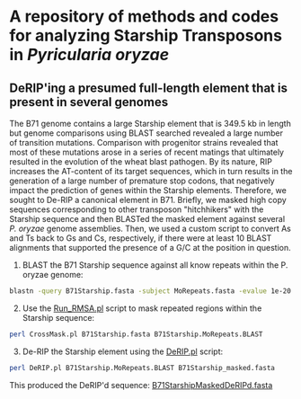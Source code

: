 # A repository of methods and codes for analyzing Starship Transposons in *Pyricularia oryzae*

## DeRIP'ing a presumed full-length element that is present in several genomes
The B71 genome contains a large Starship element that is 349.5 kb in length but genome comparisons using BLAST searched revealed a large number of transition mutations. Comparison with progenitor strains revealed that most of these mutations arose in a series of recent matings that ultimately resulted in the evolution of the wheat blast pathogen. By its nature, RIP increases the AT-content of its target sequences, which in turn results in the generation of a large number of premature stop codons, that negatively impact the prediction of genes within the Starship elements. Therefore, we sought to De-RIP a canonical element in B71. Briefly, we masked high copy sequences corresponding to other transposon "hitchhikers" with the Starship sequence and then BLASTed the masked element against several *P. oryzae* genome assemblies. Then, we used a custom script to convert As and Ts back to Gs and Cs, respectively, if there were at least 10 BLAST alignments that supported the presence of a G/C at the position in question.

1. BLAST the B71 Starship sequence against all know repeats within the P. oryzae genome:
```bash
blastn -query B71Starship.fasta -subject MoRepeats.fasta -evalue 1e-20 -max_target_seqs 20000 -outfmt '6 qseqid sseqid qstart qend sstart send btop' > B71Starship.MoRepeats.BLAST
```
2. Use the [Run_RMSA.pl](/scripts/CrossMask.pl) script to mask repeated regions within the Starship sequence:
```bash
perl CrossMask.pl B71Starship.fasta B71Starship.MoRepeats.BLAST
```
3. De-RIP the Starship element using the [DeRIP.pl](/scripts/DeRIP.pl) script:
```bash
perl DeRIP.pl B71Starship.MoRepeats.BLAST B71Starship_masked.fasta
```
This produced the DeRIP'd sequence: [B71StarshipMaskedDeRIPd.fasta](/data/B71StarshipMaskedDeRIPd.fasta)
